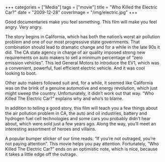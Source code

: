 +++
categories = ["Media"]
tags = ["movie"]
title = "Who Killed the Electric Car?"
date = "2009-12-28"
coverImage = "/img/electric.jpg"
+++

Good documentaries make you feel something. This film will make you feel angry. Very angry.
<!--more-->
The story begins in California, which has both the nation’s worst air pollution problem and one of our most progressive state governments. That combination should lead to dramatic change and for a while in the late 90s it did. The CA state agency in charge of air quality imposed strong new requirements on auto makers to sell a minimum percentage of “zero emission vehicles”. This led General Motors to introduce the EV1, which was a convenient, powerful, fuel efficient electric vehicle. And it was cool looking to boot.

Other auto makers followed suit and, for a while, it seemed like California was on the brink of a genuine automotive and energy revolution, which just might sweep the country. Unfortunately, it didn’t work out that way. “Who Killed The Electric Car?” explains why and who’s to blame.

In addition to telling a good story, this film will teach you a few things about the air pollution problem in CA, the auto and oil industries, battery and hydrogen fuel cell technologies and some cars you probably didn’t hear about, which were sold just a few years ago. Along the way, you’ll meet an interesting assortment of heroes and villains.

A popular bumper sticker of our time reads: “If you’re not outraged, you’re not paying attention”. This movie helps you pay attention. Fortunately, “Who Killed The Electric Car?” ends on an optimistic note, which is nice, because it takes a little edge off the outrage.
